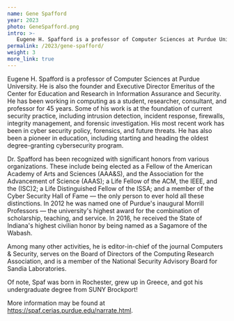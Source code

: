 ```yaml
---
name: Gene Spafford
year: 2023
photo: GeneSpafford.png
intro: >-
   Eugene H. Spafford is a professor of Computer Sciences at Purdue University. He is also the founder and Executive Director Emeritus of the Center for Education and Research in Information Assurance and Security. He has been working in computing as a student, researcher, consultant, and professor for 45 years. Some of his work is at the foundation of current security practice, including intrusion detection, incident response, firewalls, integrity management, and forensic investigation. His most recent work has been in cyber security policy, forensics, and future threats. He has also been a pioneer in education, including starting and heading the oldest degree-granting cybersecurity program.
permalink: /2023/gene-spafford/
weight: 3
more_link: true
---
```


Eugene H. Spafford is a professor of Computer Sciences at Purdue University. He is also the founder and Executive Director Emeritus of the Center for Education and Research in Information Assurance and Security. He has been working in computing as a student, researcher, consultant, and professor for 45 years. Some of his work is at the foundation of current security practice, including intrusion detection, incident response, firewalls, integrity management, and forensic investigation. His most recent work has been in cyber security policy, forensics, and future threats. He has also been a pioneer in education, including starting and heading the oldest degree-granting cybersecurity program.

Dr. Spafford has been recognized with significant honors from various organizations. These include being elected as a Fellow of the American Academy of Arts and Sciences (AAA&S), and the Association for the Advancement of Science (AAAS); a Life Fellow of the ACM, the IEEE, and the (ISC)2; a Life Distinguished Fellow of the ISSA; and a member of the Cyber Security Hall of Fame — the only person to ever hold all these distinctions. In 2012 he was named one of Purdue's inaugural Morrill Professors — the university's highest award for the combination of scholarship, teaching, and service. In 2016, he received the State of Indiana's highest civilian honor by being named as a Sagamore of the Wabash.

Among many other activities, he is editor-in-chief of the journal Computers & Security, serves on the Board of Directors of the Computing Research Association, and is a member of the National Security Advisory Board for Sandia Laboratories.

Of note, Spaf was born in Rochester, grew up in Greece, and got his undergraduate degree from SUNY Brockport!

More information may be found at https://spaf.cerias.purdue.edu/narrate.html.

